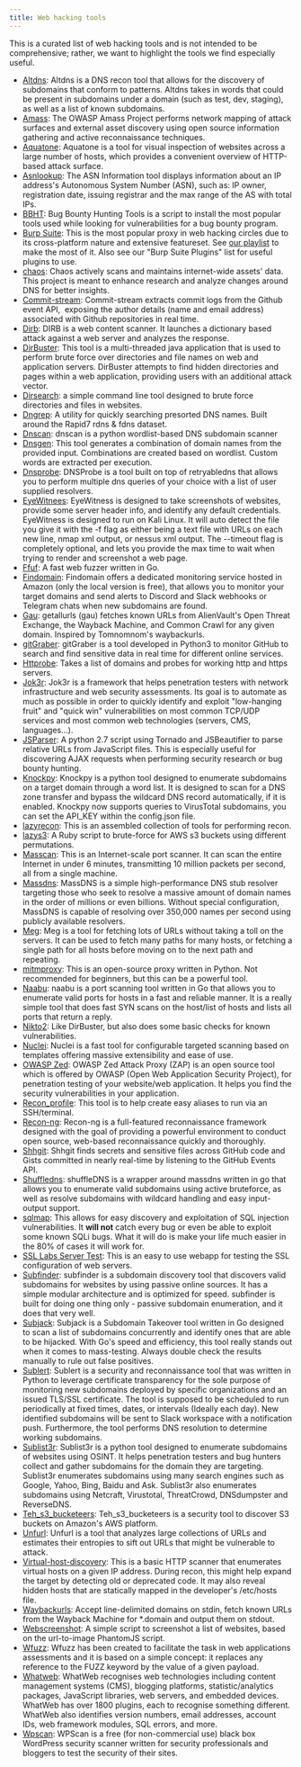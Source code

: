 ```yaml
---
title: Web hacking tools
---
```


This is a curated list of web hacking tools and is not intended to be comprehensive; rather, we want to highlight the tools we find especially useful.

* [Altdns](https://github.com/infosec-au/altdns): Altdns is a DNS recon tool that allows for the discovery of subdomains that conform to patterns. Altdns takes in words that could be present in subdomains under a domain (such as test, dev, staging), as well as a list of known subdomains.
* [Amass](https://github.com/OWASP/Amass): The OWASP Amass Project performs network mapping of attack surfaces and external asset discovery using open source information gathering and active reconnaissance techniques.
* [Aquatone](https://github.com/michenriksen/aquatone): Aquatone is a tool for visual inspection of websites across a large number of hosts, which provides a convenient overview of HTTP-based attack surface.
* [Asnlookup](https://www.ultratools.com/tools/asnInfo): The ASN Information tool displays information about an IP address's Autonomous System Number (ASN), such as: IP owner, registration date, issuing registrar and the max range of the AS with total IPs.
* [BBHT](https://github.com/nahamsec/bbht): Bug Bounty Hunting Tools is a script to install the most popular tools used while looking for vulnerabilities for a bug bounty program.
* [Burp Suite](https://portswigger.net/burp): This is the most popular proxy in web hacking circles due to its cross-platform nature and extensive featureset. See [our playlist](playlists/burp_suite) to make the most of it. Also see our "Burp Suite Plugins" list for useful plugins to use.
* [chaos](https://chaos.projectdiscovery.io): Chaos actively scans and maintains internet-wide assets' data. This project is meant to enhance research and analyze changes around DNS for better insights.
* [Commit-stream](https://github.com/x1sec/commit-stream): Commit-stream extracts commit logs from the Github event API,  exposing the author details (name and email address) associated with Github repositories in real time.
* [Dirb](https://github.com/v0re/dirb): DIRB is a web content scanner. It launches a dictionary based attack against a web server and analyzes the response.
* [DirBuster](https://www.owasp.org/index.php/Category:OWASP_DirBuster_Project): This tool is a multi-threaded java application that is used to perform brute force over directories and file names on web and application servers. DirBuster attempts to find hidden directories and pages within a web application, providing users with an additional attack vector.
* [Dirsearch](https://github.com/maurosoria/dirsearch): a simple command line tool designed to brute force directories and files in websites.
* [Dngrep](https://github.com/erbbysam/DNSGrep): A utility for quickly searching presorted DNS names. Built around the Rapid7 rdns & fdns dataset.
* [Dnscan](https://github.com/rbsec/dnscan): dnscan is a python wordlist-based DNS subdomain scanner
* [Dnsgen](https://github.com/ProjectAnte/dnsgen): This tool generates a combination of domain names from the provided input. Combinations are created based on wordlist. Custom words are extracted per execution.
* [Dnsprobe](https://github.com/projectdiscovery/dnsprobe): DNSProbe is a tool built on top of retryabledns that allows you to perform multiple dns queries of your choice with a list of user supplied resolvers.
* [EyeWitnees](https://github.com/FortyNorthSecurity/EyeWitness): EyeWitness is designed to take screenshots of websites, provide some server header info, and identify any default credentials. EyeWitness is designed to run on Kali Linux. It will auto detect the file you give it with the -f flag as either being a text file with URLs on each new line, nmap xml output, or nessus xml output. The --timeout flag is completely optional, and lets you provide the max time to wait when trying to render and screenshot a web page.
* [Ffuf](https://github.com/ffuf/ffuf): A fast web fuzzer written in Go.
* [Findomain](https://github.com/Edu4rdSHL/findomain): Findomain offers a dedicated monitoring service hosted in Amazon (only the local version is free), that allows you to monitor your target domains and send alerts to Discord and Slack webhooks or Telegram chats when new subdomains are found.
* [Gau](https://github.com/lc/gau): getallurls (gau) fetches known URLs from AlienVault's Open Threat Exchange, the Wayback Machine, and Common Crawl for any given domain. Inspired by Tomnomnom's waybackurls.
* [gitGraber](https://github.com/hisxo/gitGraber): gitGraber is a tool developed in Python3 to monitor GitHub to search and find sensitive data in real time for different online services.
* [Httprobe](https://github.com/tomnomnom/httprobe): Takes a list of domains and probes for working http and https servers.
* [Jok3r](https://hub.docker.com/r/koutto/jok3r/): Jok3r is a framework that helps penetration testers with network infrastructure and web security assessments. Its goal is to automate as much as possible in order to quickly identify and exploit "low-hanging fruit" and "quick win" vulnerabilities on most common TCP/UDP services and most common web technologies (servers, CMS, languages...).
* [JSParser](https://github.com/nahamsec/JSParser): A python 2.7 script using Tornado and JSBeautifier to parse relative URLs from JavaScript files. This is especially useful for discovering AJAX requests when performing security research or bug bounty hunting.
* [Knockpy](https://github.com/guelfoweb/knock): Knockpy is a python tool designed to enumerate subdomains on a target domain through a word list. It is designed to scan for a DNS zone transfer and bypass the wildcard DNS record automatically, if it is enabled. Knockpy now supports queries to VirusTotal subdomains, you can set the API_KEY within the config.json file.
* [lazyrecon](https://github.com/nahamsec/lazyrecon): This is an assembled collection of tools for performing recon.
* [lazys3](https://github.com/nahamsec/lazys3): A Ruby script to brute-force for AWS s3 buckets using different permutations.
* [Masscan](https://github.com/robertdavidgraham/masscan): This is an Internet-scale port scanner. It can scan the entire Internet in under 6 minutes, transmitting 10 million packets per second, all from a single machine.
* [Massdns](https://github.com/blechschmidt/massdns): MassDNS is a simple high-performance DNS stub resolver targeting those who seek to resolve a massive amount of domain names in the order of millions or even billions. Without special configuration, MassDNS is capable of resolving over 350,000 names per second using publicly available resolvers.
* [Meg](https://github.com/tomnomnom/meg): Meg is a tool for fetching lots of URLs without taking a toll on the servers. It can be used to fetch many paths for many hosts, or fetching a single path for all hosts before moving on to the next path and repeating.
* [mitmproxy](https://mitmproxy.org/): This is an open-source proxy written in Python. Not recommended for beginners, but this can be a powerful tool.
* [Naabu](https://github.com/projectdiscovery/naabu): naabu is a port scanning tool written in Go that allows you to enumerate valid ports for hosts in a fast and reliable manner. It is a really simple tool that does fast SYN scans on the host/list of hosts and lists all ports that return a reply.
* [Nikto2](https://cirt.net/Nikto2): Like DirBuster, but also does some basic checks for known vulnerabilities.
* [Nuclei](https://github.com/projectdiscovery/nuclei): Nuclei is a fast tool for configurable targeted scanning based on templates offering massive extensibility and ease of use.
* [OWASP Zed](https://www.zaproxy.org/): OWASP Zed Attack Proxy (ZAP) is an open source tool which is offered by OWASP (Open Web Application Security Project), for penetration testing of your website/web application. It helps you find the security vulnerabilities in your application.
* [Recon_profile](https://github.com/nahamsec/recon_profile): This tool is to help create easy aliases to run via an SSH/terminal. 
* [Recon-ng](https://github.com/lanmaster53/recon-ng): Recon-ng is a full-featured reconnaissance framework designed with the goal of providing a powerful environment to conduct open source, web-based reconnaissance quickly and thoroughly.
* [Shhgit](https://github.com/eth0izzle/shhgit): Shhgit finds secrets and sensitive files across GitHub code and Gists committed in nearly real-time by listening to the GitHub Events API.
* [Shuffledns](https://github.com/projectdiscovery/shuffledns): shuffleDNS is a wrapper around massdns written in go that allows you to enumerate valid subdomains using active bruteforce, as well as resolve subdomains with wildcard handling and easy input-output support.
* [sqlmap](http://sqlmap.org/): This allows for easy discovery and exploitation of SQL injection vulnerabilities. It **will not** catch every bug or even be able to exploit some known SQLi bugs. What it will do is make your life much easier in the 80% of cases it will work for.
* [SSL Labs Server Test](https://www.ssllabs.com/ssltest/): This is an easy to use webapp for testing the SSL configuration of web servers.
* [Subfinder](https://github.com/projectdiscovery/subfinder): subfinder is a subdomain discovery tool that discovers valid subdomains for websites by using passive online sources. It has a simple modular architecture and is optimized for speed. subfinder is built for doing one thing only - passive subdomain enumeration, and it does that very well.
* [Subjack](https://github.com/haccer/subjack): Subjack is a Subdomain Takeover tool written in Go designed to scan a list of subdomains concurrently and identify ones that are able to be hijacked. With Go's speed and efficiency, this tool really stands out when it comes to mass-testing. Always double check the results manually to rule out false positives.
* [Sublert](https://github.com/yassineaboukir/sublert): Sublert is a security and reconnaissance tool that was written in Python to leverage certificate transparency for the sole purpose of monitoring new subdomains deployed by specific organizations and an issued TLS/SSL certificate. The tool is supposed to be scheduled to run periodically at fixed times, dates, or intervals (Ideally each day). New identified subdomains will be sent to Slack workspace with a notification push. Furthermore, the tool performs DNS resolution to determine working subdomains.
* [Sublist3r](https://github.com/aboul3la/Sublist3r): Sublist3r is a python tool designed to enumerate subdomains of websites using OSINT. It helps penetration testers and bug hunters collect and gather subdomains for the domain they are targeting. Sublist3r enumerates subdomains using many search engines such as Google, Yahoo, Bing, Baidu and Ask. Sublist3r also enumerates subdomains using Netcraft, Virustotal, ThreatCrowd, DNSdumpster and ReverseDNS.
* [Teh_s3_bucketeers](https://github.com/tomdev/teh_s3_bucketeers): Teh_s3_bucketeers is a security tool to discover S3 buckets on Amazon's AWS platform.
* [Unfurl](https://github.com/JLospinoso/unfurl): Unfurl is a tool that analyzes large collections of URLs and estimates their entropies to sift out URLs that might be vulnerable to attack.
* [Virtual-host-discovery](https://github.com/jobertabma/virtual-host-discovery): This is a basic HTTP scanner that enumerates virtual hosts on a given IP address. During recon, this might help expand the target by detecting old or deprecated code. It may also reveal hidden hosts that are statically mapped in the developer's /etc/hosts file.
* [Waybackurls](https://github.com/tomnomnom/waybackurls): Accept line-delimited domains on stdin, fetch known URLs from the Wayback Machine for \*.domain and output them on stdout.
* [Webscreenshot](https://github.com/maaaaz/webscreenshot): A simple script to screenshot a list of websites, based on the url-to-image PhantomJS script.
* [Wfuzz](https://github.com/xmendez/wfuzz): Wfuzz has been created to facilitate the task in web applications assessments and it is based on a simple concept: it replaces any reference to the FUZZ keyword by the value of a given payload.
* [Whatweb](https://github.com/urbanadventurer/WhatWeb): WhatWeb recognises web technologies including content management systems (CMS), blogging platforms, statistic/analytics packages, JavaScript libraries, web servers, and embedded devices. WhatWeb has over 1800 plugins, each to recognise something different. WhatWeb also identifies version numbers, email addresses, account IDs, web framework modules, SQL errors, and more.
* [Wpscan](https://github.com/wpscanteam/wpscan): WPScan is a free (for non-commercial use) black box WordPress security scanner written for security professionals and bloggers to test the security of their sites.
